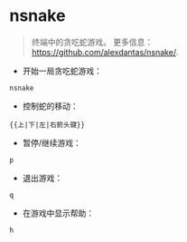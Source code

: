 # nsnake

> 终端中的贪吃蛇游戏。
> 更多信息：<https://github.com/alexdantas/nsnake/>.

- 开始一局贪吃蛇游戏：

`nsnake`

- 控制蛇的移动：

`{{上|下|左|右箭头键}}`

- 暂停/继续游戏：

`p`

- 退出游戏：

`q`

- 在游戏中显示帮助：

`h`